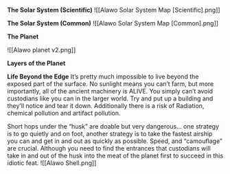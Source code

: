 **The Solar System (Scientific)**
![[Alawo Solar System Map [Scientific].png]]

**The Solar System (Common)**
![[Alawo Solar System Map [Common].png]]

**The Planet**

![[Alawo planet v2.png]]

**Layers of the Planet**

**Life Beyond the Edge**
It’s pretty much impossible to live beyond the exposed part of the surface. No sunlight means you can’t farm, but more importantly, all of the ancient machinery is ALIVE. You simply can’t avoid custodians like you can in the larger world. Try and put up a building and they’ll notice and tear it down. Additionally there is a risk of Radiation, chemical pollution and artifact pollution.

Short hops under the “husk” are doable but very dangerous… one strategy is to go quietly and on foot, another strategy is to take the fastest airship you can and get in and out as quickly as possible. Speed, and “camouflage” are crucial.  Although you need to find the entrances that custodians will take in and out of the husk into the meat of the planet first to succeed in this idiotic feat.
![[Alawo Shell.png]]